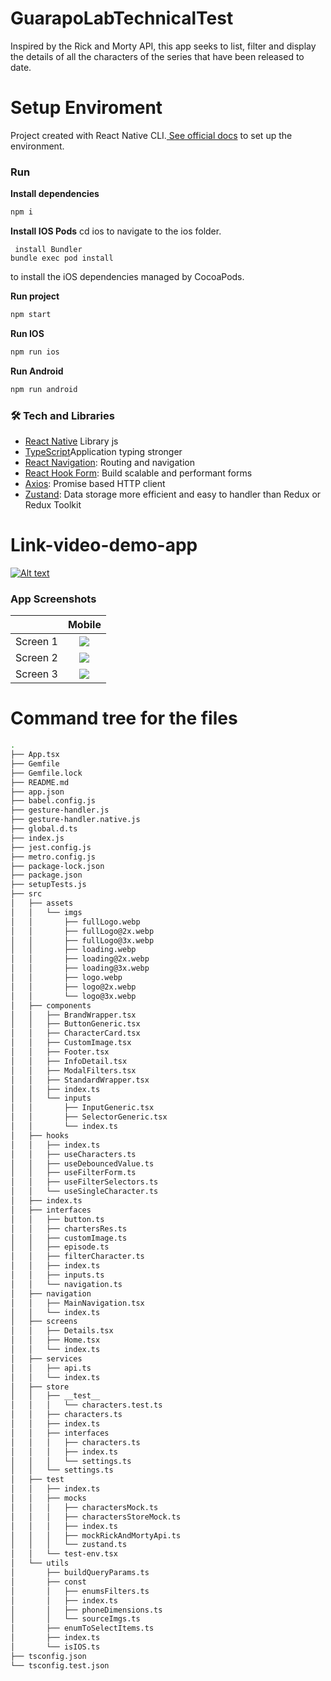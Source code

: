 # GuarapoLabTechnicalTest

Inspired by the Rick and Morty API, this app seeks to list, filter and display the details of all the characters of the series that have been released to date.

# Setup Enviroment

Project created with React Native CLI.[ See official docs](https://reactnative.dev/docs/environment-setup) to set up the environment.

### Run

**Install dependencies**
```bash
npm i
```
**Install IOS Pods**
cd ios to navigate to the ios folder.
```
 install Bundler
bundle exec pod install
```

 to install the iOS dependencies managed by CocoaPods.

**Run project**

```bash
npm start
```

**Run IOS**

```bash
npm run ios
```

**Run Android**

```bash
npm run android
```

### 🛠 Tech and Libraries

- [React Native](https://reactnative.dev/) Library js
- [TypeScript](https://www.typescriptlang.org/)Application typing stronger
- [React Navigation](https://reactnavigation.org/): Routing and navigation
- [React Hook Form](https://react-hook-form.com/get-started): Build scalable and performant forms
- [Axios](https://github.com/axios/axios): Promise based HTTP client
- [Zustand](https://redux-toolkit.js.org/Í): Data storage more  efficient and easy to handler than Redux or Redux Toolkit


# Link-video-demo-app

[![Alt text](https://img.youtube.com/vi/5uhDERSZBBM/0.jpg)](https://www.youtube.com/watch?v=5uhDERSZBBM)

### App Screenshots


|                                 |                                     Mobile                                  |
| :------------------------------:| :--------------------------------------------------------------------------:|
|               Screen 1          |                        ![](src/assets/imgs/screen1.png)                     |
|               Screen 2          |                        ![](src/assets/imgs/screen2.png)                     |
|               Screen 3          |                        ![](src/assets/imgs/screen3.png)                     |



# Command tree for the files

```bash
.
├── App.tsx
├── Gemfile
├── Gemfile.lock
├── README.md
├── app.json
├── babel.config.js
├── gesture-handler.js
├── gesture-handler.native.js
├── global.d.ts
├── index.js
├── jest.config.js
├── metro.config.js
├── package-lock.json
├── package.json
├── setupTests.js
├── src
│   ├── assets
│   │   └── imgs
│   │       ├── fullLogo.webp
│   │       ├── fullLogo@2x.webp
│   │       ├── fullLogo@3x.webp
│   │       ├── loading.webp
│   │       ├── loading@2x.webp
│   │       ├── loading@3x.webp
│   │       ├── logo.webp
│   │       ├── logo@2x.webp
│   │       └── logo@3x.webp
│   ├── components
│   │   ├── BrandWrapper.tsx
│   │   ├── ButtonGeneric.tsx
│   │   ├── CharacterCard.tsx
│   │   ├── CustomImage.tsx
│   │   ├── Footer.tsx
│   │   ├── InfoDetail.tsx
│   │   ├── ModalFilters.tsx
│   │   ├── StandardWrapper.tsx
│   │   ├── index.ts
│   │   └── inputs
│   │       ├── InputGeneric.tsx
│   │       ├── SelectorGeneric.tsx
│   │       └── index.ts
│   ├── hooks
│   │   ├── index.ts
│   │   ├── useCharacters.ts
│   │   ├── useDebouncedValue.ts
│   │   ├── useFilterForm.ts
│   │   ├── useFilterSelectors.ts
│   │   └── useSingleCharacter.ts
│   ├── index.ts
│   ├── interfaces
│   │   ├── button.ts
│   │   ├── chartersRes.ts
│   │   ├── customImage.ts
│   │   ├── episode.ts
│   │   ├── filterCharacter.ts
│   │   ├── index.ts
│   │   ├── inputs.ts
│   │   └── navigation.ts
│   ├── navigation
│   │   ├── MainNavigation.tsx
│   │   └── index.ts
│   ├── screens
│   │   ├── Details.tsx
│   │   ├── Home.tsx
│   │   └── index.ts
│   ├── services
│   │   ├── api.ts
│   │   └── index.ts
│   ├── store
│   │   ├── __test__
│   │   │   └── characters.test.ts
│   │   ├── characters.ts
│   │   ├── index.ts
│   │   ├── interfaces
│   │   │   ├── characters.ts
│   │   │   ├── index.ts
│   │   │   └── settings.ts
│   │   └── settings.ts
│   ├── test
│   │   ├── index.ts
│   │   ├── mocks
│   │   │   ├── charactersMock.ts
│   │   │   ├── charactersStoreMock.ts
│   │   │   ├── index.ts
│   │   │   ├── mockRickAndMortyApi.ts
│   │   │   └── zustand.ts
│   │   └── test-env.tsx
│   └── utils
│       ├── buildQueryParams.ts
│       ├── const
│       │   ├── enumsFilters.ts
│       │   ├── index.ts
│       │   ├── phoneDimensions.ts
│       │   └── sourceImgs.ts
│       ├── enumToSelectItems.ts
│       ├── index.ts
│       └── isIOS.ts
├── tsconfig.json
└── tsconfig.test.json
```